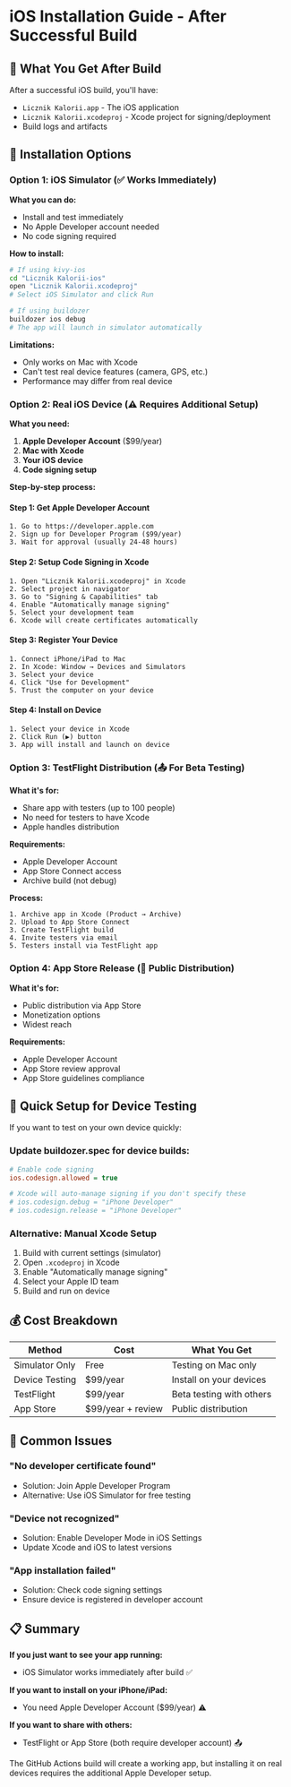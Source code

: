 # iOS Installation Guide - After Successful Build

## 🎯 What You Get After Build

After a successful iOS build, you'll have:
- `Licznik Kalorii.app` - The iOS application
- `Licznik Kalorii.xcodeproj` - Xcode project for signing/deployment
- Build logs and artifacts

## 📱 Installation Options

### Option 1: iOS Simulator (✅ Works Immediately)

**What you can do:**
- Install and test immediately
- No Apple Developer account needed
- No code signing required

**How to install:**
```bash
# If using kivy-ios
cd "Licznik Kalorii-ios"
open "Licznik Kalorii.xcodeproj"
# Select iOS Simulator and click Run

# If using buildozer
buildozer ios debug
# The app will launch in simulator automatically
```

**Limitations:**
- Only works on Mac with Xcode
- Can't test real device features (camera, GPS, etc.)
- Performance may differ from real device

### Option 2: Real iOS Device (⚠️ Requires Additional Setup)

**What you need:**
1. **Apple Developer Account** ($99/year)
2. **Mac with Xcode**
3. **Your iOS device**
4. **Code signing setup**

**Step-by-step process:**

#### Step 1: Get Apple Developer Account
```
1. Go to https://developer.apple.com
2. Sign up for Developer Program ($99/year)
3. Wait for approval (usually 24-48 hours)
```

#### Step 2: Setup Code Signing in Xcode
```
1. Open "Licznik Kalorii.xcodeproj" in Xcode
2. Select project in navigator
3. Go to "Signing & Capabilities" tab
4. Enable "Automatically manage signing"
5. Select your development team
6. Xcode will create certificates automatically
```

#### Step 3: Register Your Device
```
1. Connect iPhone/iPad to Mac
2. In Xcode: Window → Devices and Simulators
3. Select your device
4. Click "Use for Development"
5. Trust the computer on your device
```

#### Step 4: Install on Device
```
1. Select your device in Xcode
2. Click Run (▶️) button
3. App will install and launch on device
```

### Option 3: TestFlight Distribution (📤 For Beta Testing)

**What it's for:**
- Share app with testers (up to 100 people)
- No need for testers to have Xcode
- Apple handles distribution

**Requirements:**
- Apple Developer Account
- App Store Connect access
- Archive build (not debug)

**Process:**
```
1. Archive app in Xcode (Product → Archive)
2. Upload to App Store Connect
3. Create TestFlight build
4. Invite testers via email
5. Testers install via TestFlight app
```

### Option 4: App Store Release (🏪 Public Distribution)

**What it's for:**
- Public distribution via App Store
- Monetization options
- Widest reach

**Requirements:**
- Apple Developer Account
- App Store review approval
- App Store guidelines compliance

## 🔧 Quick Setup for Device Testing

If you want to test on your own device quickly:

### Update buildozer.spec for device builds:

```ini
# Enable code signing
ios.codesign.allowed = true

# Xcode will auto-manage signing if you don't specify these
# ios.codesign.debug = "iPhone Developer"
# ios.codesign.release = "iPhone Developer"
```

### Alternative: Manual Xcode Setup

1. Build with current settings (simulator)
2. Open `.xcodeproj` in Xcode
3. Enable "Automatically manage signing"
4. Select your Apple ID team
5. Build and run on device

## 💰 Cost Breakdown

| Method | Cost | What You Get |
|--------|------|--------------|
| Simulator Only | Free | Testing on Mac only |
| Device Testing | $99/year | Install on your devices |
| TestFlight | $99/year | Beta testing with others |
| App Store | $99/year + review | Public distribution |

## 🚨 Common Issues

### "No developer certificate found"
- Solution: Join Apple Developer Program
- Alternative: Use iOS Simulator for free testing

### "Device not recognized"
- Solution: Enable Developer Mode in iOS Settings
- Update Xcode and iOS to latest versions

### "App installation failed"
- Solution: Check code signing settings
- Ensure device is registered in developer account

## 📋 Summary

**If you just want to see your app running:**
- iOS Simulator works immediately after build ✅

**If you want to install on your iPhone/iPad:**
- You need Apple Developer Account ($99/year) ⚠️

**If you want to share with others:**
- TestFlight or App Store (both require developer account) 📤

The GitHub Actions build will create a working app, but installing it on real devices requires the additional Apple Developer setup.
